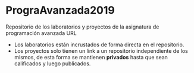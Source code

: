 # PrograAvanzada2019
Repositorio de los laboratorios y proyectos de la asignatura de programación avanzada URL

* Los laboratorios están incrustados de forma directa en el repositorio. 
* Los proyectos solo tienen un link a un repositorio independiente de los mismos, de esta forma se mantienen **privados** hasta que sean calificados y luego publicados. 

